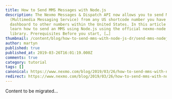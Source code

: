 ```yaml
---
title: How to Send MMS Messages with Node.js
description: The Nexmo Messages & Dispatch API now allows you to send MMS
  (Multimedia Messaging Service) from any US shortcode number you have in your
  dashboard to other numbers within the United States. In this article you will
  learn how to send an MMS using Node.js using the official nexmo-node client
  library. Prerequisites Before you start, […]
thumbnail: /content/blog/how-to-send-mms-with-node-js-dr/send-mms-nodejs.png
author: martyn
published: true
published_at: 2019-03-26T16:01:19.000Z
comments: true
category: tutorial
tags: []
canonical: https://www.nexmo.com/blog/2019/03/26/how-to-send-mms-with-node-js-dr
redirect: https://www.nexmo.com/blog/2019/03/26/how-to-send-mms-with-node-js-dr
---
```


Content to be migrated...
